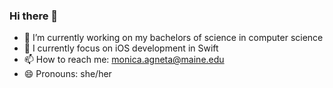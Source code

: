 ### Hi there 👋



- 🔭 I’m currently working on my bachelors of science in computer science
- 🌱 I currently focus on iOS development in Swift
- 📫 How to reach me: monica.agneta@maine.edu
- 😄 Pronouns: she/her


